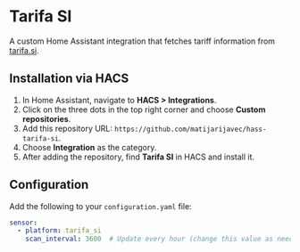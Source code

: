 # Tarifa SI

A custom Home Assistant integration that fetches tariff information from [tarifa.si](https://www.tarifa.si/).

## Installation via HACS

1. In Home Assistant, navigate to **HACS > Integrations**.
2. Click on the three dots in the top right corner and choose **Custom repositories**.
3. Add this repository URL: `https://github.com/matijarijavec/hass-tarifa-si`.
4. Choose **Integration** as the category.
5. After adding the repository, find **Tarifa SI** in HACS and install it.

## Configuration

Add the following to your `configuration.yaml` file:

```yaml
sensor:
  - platform: tarifa_si
    scan_interval: 3600  # Update every hour (change this value as needed)